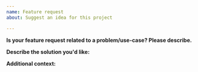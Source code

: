 ```yaml
---
name: Feature request
about: Suggest an idea for this project

---
```


<!-- READ THIS FIRST:
 - This is for feature requests only, if you want to have a certain new sensor/module supported, please use the "new integration" template.
 - Please be as descriptive as possible, especially use-cases that can otherwise not be solved boost the problem's priority.
 
   DO NOT DELETE ANY TEXT from this template! Otherwise the issue may be closed without a comment.
-->

**Is your feature request related to a problem/use-case? Please describe.**
<!-- A clear and concise description of what the problem is. -->

**Describe the solution you'd like:**
<!-- A description of what you want to happen. -->

**Additional context:**
<!-- Add any other context about the feature request here. -->

